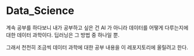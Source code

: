 # Data_Science
계속 공부를 하다보니 내가 공부하고 싶은 건 AI 가 아니라 데이터를 어떻게 다루는지에 대한 데이터 과학이다. 딥러닝은 그 방법 중 하나일 뿐.

그래서 천천히 조금씩 데이터 과학에 대한 공부 내용을 이 레포지토리에 올릴려고 한다.
